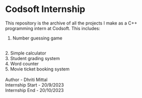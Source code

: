 # Codsoft Internship
This repository is the archive of all the projects I make as a C++ programming intern at Codsoft. This includes:
<br>
1. Number guessing game
<br>
2. Simple calculator
<br>
3. Student grading system
<br>
4. Word counter
<br>
5. Movie ticket booking system 
<br>
<br>
Author - Dhriti Mittal
<br>
Internship Start - 20/9/2023
<br>
Internship End - 20/10/2023